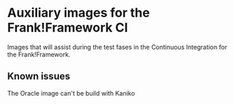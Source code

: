 # Auxiliary images for the Frank!Framework CI 


Images that will assist during the test fases in the Continuous Integration for the Frank!Framework. 

## Known issues

The Oracle image can't be build with Kaniko
